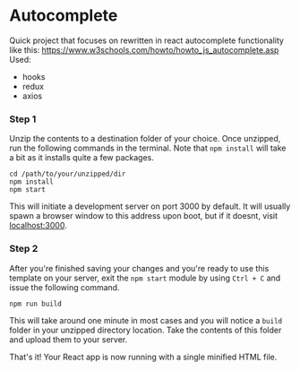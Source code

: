 # Autocomplete
Quick project that focuses on rewritten in react autocomplete functionality like this: https://www.w3schools.com/howto/howto_js_autocomplete.asp
Used:
* hooks
* redux
* axios

### Step 1
Unzip the contents to a destination folder of your choice. Once unzipped, run the following commands in the terminal. Note that `npm install` will take a bit as it installs quite a few packages.

```
cd /path/to/your/unzipped/dir
npm install
npm start
```

This will initiate a development server on port 3000 by default. It will usually spawn a browser window to this address upon boot, but if it doesnt, visit [localhost:3000](http://localhost:3000).

### Step 2
After you're finished saving your changes and you're ready to use this template on your server, exit the `npm start` module by using `Ctrl + C` and issue the following command.

```
npm run build
```

This will take around one minute in most cases and you will notice a `build` folder in your unzipped directory location. Take the contents of this folder and upload them to your server.

That's it! Your React app is now running with a single minified HTML file.
